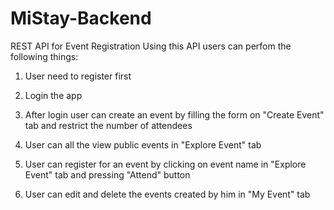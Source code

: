 # MiStay-Backend
REST API for Event Registration
Using this API users can perfom the following things:

1) User need to register first

2) Login the app

3) After login user can create an event by filling the form on "Create Event" tab and restrict the number of attendees

4) User can  all the view public events in "Explore Event" tab

5) User can register for an event by clicking on event name in "Explore Event" tab and pressing "Attend" button

6) User can edit and delete the events created by him in "My Event" tab
